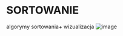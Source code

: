 # SORTOWANIE
algorymy sortowania+ wizualizacja 
![image](https://github.com/acadiuss/SORTOWANIE/assets/84239509/82d4a410-417b-4b45-8dcb-dd7285b24f9e)

